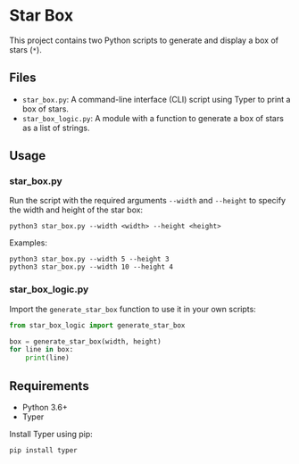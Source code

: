 # Star Box

This project contains two Python scripts to generate and display a box of stars (`*`).

## Files

- `star_box.py`: A command-line interface (CLI) script using Typer to print a box of stars.
- `star_box_logic.py`: A module with a function to generate a box of stars as a list of strings.

## Usage

### star_box.py

Run the script with the required arguments `--width` and `--height` to specify the width and height of the star box:

``` 
python3 star_box.py --width <width> --height <height>
```

Examples:
```
python3 star_box.py --width 5 --height 3
python3 star_box.py --width 10 --height 4
```

### star_box_logic.py

Import the `generate_star_box` function to use it in your own scripts:

```python
from star_box_logic import generate_star_box

box = generate_star_box(width, height)
for line in box:
    print(line)
```

## Requirements

- Python 3.6+
- Typer

Install Typer using pip:

``` 
pip install typer

